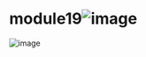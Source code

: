 # module19![image](https://github.com/edorion13/module19/assets/94548143/095f172f-87ca-4c82-a8a5-aa66ed5817f7)
![image](https://github.com/edorion13/module19/assets/94548143/d6249801-d036-4842-b00d-143272ad780d)
